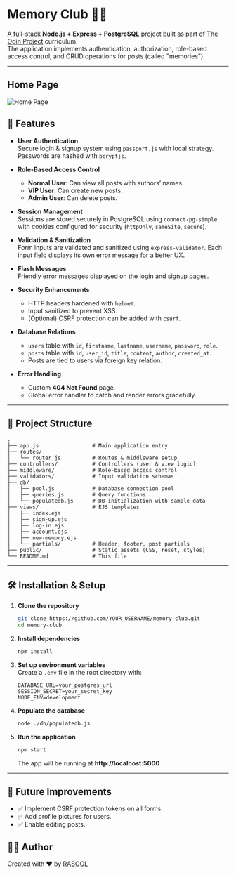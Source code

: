 # Memory Club 🧠✨

A full-stack **Node.js + Express + PostgreSQL** project built as part of [The Odin Project](https://www.theodinproject.com/) curriculum.  
The application implements authentication, authorization, role-based access control, and CRUD operations for posts (called "memories").  

---

## Home Page
![Home Page](https://dazzling-cat-memory-club.up.railway.app/)

## 🚀 Features

- **User Authentication**  
  Secure login & signup system using `passport.js` with local strategy. Passwords are hashed with `bcryptjs`.

- **Role-Based Access Control**  
  - **Normal User**: Can view all posts with authors’ names.  
  - **VIP User**: Can create new posts.  
  - **Admin User**: Can delete posts.  

- **Session Management**  
  Sessions are stored securely in PostgreSQL using `connect-pg-simple` with cookies configured for security (`httpOnly`, `sameSite`, `secure`).

- **Validation & Sanitization**  
  Form inputs are validated and sanitized using `express-validator`. Each input field displays its own error message for a better UX.

- **Flash Messages**  
  Friendly error messages displayed on the login and signup pages.

- **Security Enhancements**  
  - HTTP headers hardened with `helmet`.  
  - Input sanitized to prevent XSS.  
  - (Optional) CSRF protection can be added with `csurf`.

- **Database Relations**  
  - `users` table with `id`, `firstname`, `lastname`, `username`, `password`, `role`.  
  - `posts` table with `id`, `user_id`, `title`, `content`, `author`, `created_at`.  
  - Posts are tied to users via foreign key relation.

- **Error Handling**  
  - Custom **404 Not Found** page.  
  - Global error handler to catch and render errors gracefully.

---

## 📂 Project Structure

```
.
├── app.js                 # Main application entry
├── routes/
│   └── router.js          # Routes & middleware setup
├── controllers/           # Controllers (user & view logic)
├── middleware/            # Role-based access control
├── validators/            # Input validation schemas
├── db/
│   ├── pool.js            # Database connection pool
│   ├── queries.js         # Query functions
│   └── populatedb.js      # DB initialization with sample data
├── views/                 # EJS templates
│   ├── index.ejs
│   ├── sign-up.ejs
│   ├── log-in.ejs
│   ├── account.ejs
│   ├── new-memory.ejs
│   └── partials/          # Header, footer, post partials
├── public/                # Static assets (CSS, reset, styles)
└── README.md              # This file
```

---

## 🛠️ Installation & Setup

1. **Clone the repository**
   ```bash
   git clone https://github.com/YOUR_USERNAME/memory-club.git
   cd memory-club
   ```

2. **Install dependencies**
   ```bash
   npm install
   ```

3. **Set up environment variables**  
   Create a `.env` file in the root directory with:
   ```
   DATABASE_URL=your_postgres_url
   SESSION_SECRET=your_secret_key
   NODE_ENV=development
   ```

4. **Populate the database**
   ```bash
   node ./db/populatedb.js
   ```

5. **Run the application**
   ```bash
   npm start
   ```
   The app will be running at **http://localhost:5000**

---


## 🔮 Future Improvements

- ✅ Implement CSRF protection tokens on all forms.  
- ✅ Add profile pictures for users.  
- ✅ Enable editing posts.  



## 👨‍💻 Author

Created with ❤️ by [RASOOL](https://github.com/mutopia7)  

